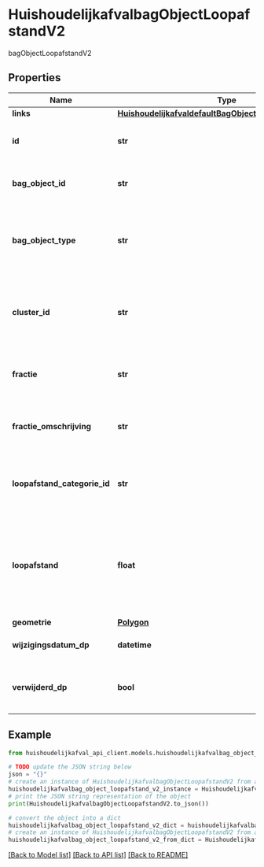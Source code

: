# HuishoudelijkafvalbagObjectLoopafstandV2

bagObjectLoopafstandV2

## Properties

Name | Type | Description | Notes
------------ | ------------- | ------------- | -------------
**links** | [**HuishoudelijkafvaldefaultBagObjectLoopafstandV2Links**](HuishoudelijkafvaldefaultBagObjectLoopafstandV2Links.md) |  | 
**id** | **str** | Uniek identificerend kenmerk van het record | 
**bag_object_id** | **str** | Uniek identificerend kenmerk van bagobject | [optional] 
**bag_object_type** | **str** | Typering adresseerbaar object conform BAG: verblijfsobject, ligplaats , standplaats | [optional] 
**cluster_id** | **str** | Uniek identificerend kenmerk van cluster waarnaar de afstand is berekend | [readonly] 
**fractie** | **str** | Code afvalfractie waarnaar de afstand is bepaald | [optional] 
**fractie_omschrijving** | **str** | Omschrijving afvalfractie waarnaar de afstand is bepaald | [optional] 
**loopafstand_categorie_id** | **str** | Relatie naar de categorie waarin de berekende loopafstand valt | [readonly] 
**loopafstand** | **float** | Berekende afstand over de weg in meter  van woning tot cluster van containers van de betreffende afvalfractie | [optional] 
**geometrie** | [**Polygon**](Polygon.md) |  | [optional] 
**wijzigingsdatum_dp** | **datetime** | Datum waarop het object is gewijzigd | [optional] 
**verwijderd_dp** | **bool** | Indicatie of het object verwijderd is in de datapijplijn | [optional] 

## Example

```python
from huishoudelijkafval_api_client.models.huishoudelijkafvalbag_object_loopafstand_v2 import HuishoudelijkafvalbagObjectLoopafstandV2

# TODO update the JSON string below
json = "{}"
# create an instance of HuishoudelijkafvalbagObjectLoopafstandV2 from a JSON string
huishoudelijkafvalbag_object_loopafstand_v2_instance = HuishoudelijkafvalbagObjectLoopafstandV2.from_json(json)
# print the JSON string representation of the object
print(HuishoudelijkafvalbagObjectLoopafstandV2.to_json())

# convert the object into a dict
huishoudelijkafvalbag_object_loopafstand_v2_dict = huishoudelijkafvalbag_object_loopafstand_v2_instance.to_dict()
# create an instance of HuishoudelijkafvalbagObjectLoopafstandV2 from a dict
huishoudelijkafvalbag_object_loopafstand_v2_from_dict = HuishoudelijkafvalbagObjectLoopafstandV2.from_dict(huishoudelijkafvalbag_object_loopafstand_v2_dict)
```
[[Back to Model list]](../README.md#documentation-for-models) [[Back to API list]](../README.md#documentation-for-api-endpoints) [[Back to README]](../README.md)


